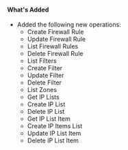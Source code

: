 #### What's Added
- Added the following new operations:
  - Create Firewall Rule
  - Update Firewall Rule
  - List Firewall Rules
  - Delete Firewall Rule
  - List Filters
  - Create Filter
  - Update Filter
  - Delete Filter
  - List Zones
  - Get IP Lists
  - Create IP List
  - Delete IP List
  - Get IP List Item
  - Create IP Items List
  - Update IP List Item
  - Delete IP List Item
